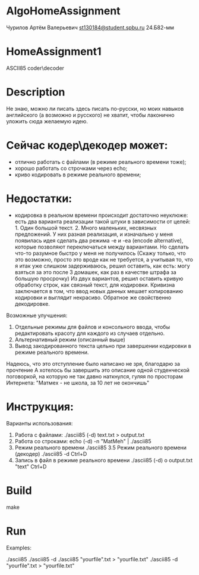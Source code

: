 # AlgoHomeAssignment

Чурилов Артём Валерьевич 
st130184@student.spbu.ru
24.Б82-мм

# HomeAssignment1
ASCII85 coder\decoder

# Description
Не знаю, можно ли писать здесь писать по-русски, но моих навыков английского (а возможно и русского) не хватит, чтобы лаконично уложить сюда желаемую идею. 

# Сейчас кодер\декодер может:
 - отлично работать с файлами (в режиме реального времени тоже);
 - хорошо работать со строчками через echo;
 - криво кодировать в режиме реального времени; 
# Недостатки:
 - кодировка в реальном времени происходит достаточно неуклюже:
    есть два варианта реализации такой штуки в зависимости от целей:
        1. Один большой текст.
        2. Много маленьких, несвязных предложений.
    У них разная реализация, и изначально у меня появилась идея сделать два режима -e и -ea (encode alternative), которые позволяют переключаться между вариантами.
    Но сделать что-то разумное быстро у меня не получилось
    (Скажу только, что это возможно, просто это вроде как не требуется, а учитывая то, что я итак уже слишком задерживаюсь, решил оставить, как есть: могу взяться за это после 3 домашек, как раз в качестве штрафа за большую просрочку)
Из двух вариантов, решил оставить кривую обработку строк, как связный текст, для кодировки.
Кривизна заключается в том, что ввод новых данных мешает копированию кодировки и выглядит некрасиво.
Обратное же свойственно декодировке.

Возможные улучшения:
1. Отдельные режимы для файлов и консольного ввода, чтобы редактировать красоту для каждого из случаев отдельно.
2. Альтернативный режим (описанный выше)
3. Вывод закодированного текста цельно при завершении кодировки в режиме реального времени.

Надеюсь, что это отступление было написано не зря, благодарю за прочтение
А хотелось бы завершить это описание одной студенческой поговоркой, на которую не так давно наткнулся, гуляя по просторам Интернета:
"Матмех - не школа, за 10 лет не окончишь"

# Инструкция:
Варианты использования:
1. Работа с файлами: 
./ascii85 (-d) text.txt > output.txt
2. Работа со строками:
echo (-d) -n "MatMeh" | ./ascii85 
3. Режим реального времени
./ascii85
3.5 Режим реального времени (декодер)
./ascii85 -d
Ctrl+D
4. Запись в файл в режиме реального времени
./ascii85 (-d) o output.txt
"text"
Ctrl+D

# Build
make

# Run
Examples:

./ascii85 
./ascii85 -d
./ascii85 "yourfile".txt > "yourfile.txt"
./ascii85 -d "yourfile".txt > "yourfile.txt"
